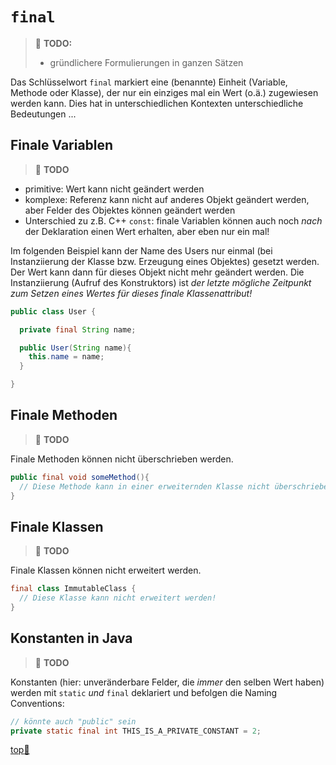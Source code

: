 # `final`

> :construction: **TODO:**  
> - gründlichere Formulierungen in ganzen Sätzen


Das Schlüsselwort `final` markiert eine (benannte) Einheit (Variable, Methode oder Klasse), der nur ein einziges mal ein Wert (o.ä.) zugewiesen werden kann. Dies hat in unterschiedlichen Kontexten unterschiedliche Bedeutungen ...


## Finale Variablen

> :construction: **TODO** 

-   primitive: Wert kann nicht geändert werden
-   komplexe: Referenz kann nicht auf anderes Objekt geändert werden, aber Felder des Objektes können geändert werden
-   Unterschied zu z.B. C++ `const`: finale Variablen können auch noch _nach_ der Deklaration einen Wert erhalten, aber eben nur ein mal!

Im folgenden Beispiel kann der Name des Users nur einmal (bei Instanziierung der Klasse bzw. Erzeugung eines Objektes) gesetzt werden. Der Wert kann dann für dieses Objekt nicht mehr geändert werden. Die Instanziierung (Aufruf des Konstruktors) ist _der letzte mögliche Zeitpunkt zum Setzen eines Wertes für dieses finale Klassenattribut!_

```java
public class User {

  private final String name;

  public User(String name){
    this.name = name;
  }

}
```


## Finale Methoden

> :construction: **TODO** 

Finale Methoden können nicht überschrieben werden.

```java
public final void someMethod(){
  // Diese Methode kann in einer erweiternden Klasse nicht überschrieben werden!
}
```


## Finale Klassen

> :construction: **TODO** 

Finale Klassen können nicht erweitert werden.

```java
final class ImmutableClass {
  // Diese Klasse kann nicht erweitert werden!
}
```


## Konstanten in Java

> :construction: **TODO** 

Konstanten (hier: unveränderbare Felder, die _immer_ den selben Wert haben) werden mit `static` _und_ `final` deklariert und befolgen die Naming Conventions:

```java
// könnte auch "public" sein
private static final int THIS_IS_A_PRIVATE_CONSTANT = 2;
```




<!-- Dieser Link sollte am Ende jeder Seite stehen! -->
<a class="top-link" href="#" title="Zum Anfang scrollen!">top:balloon:</a>